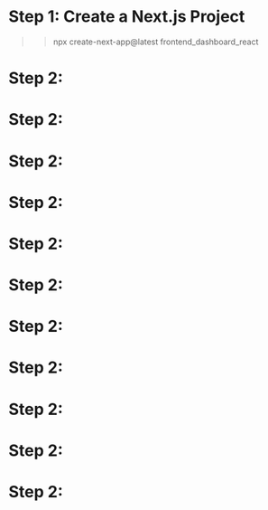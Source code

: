 # Step 1: Create a Next.js Project
>> npx create-next-app@latest frontend_dashboard_react

# Step 2:

# Step 2:
# Step 2:
# Step 2:
# Step 2:
# Step 2:
# Step 2:
# Step 2:
# Step 2:
# Step 2:
# Step 2: